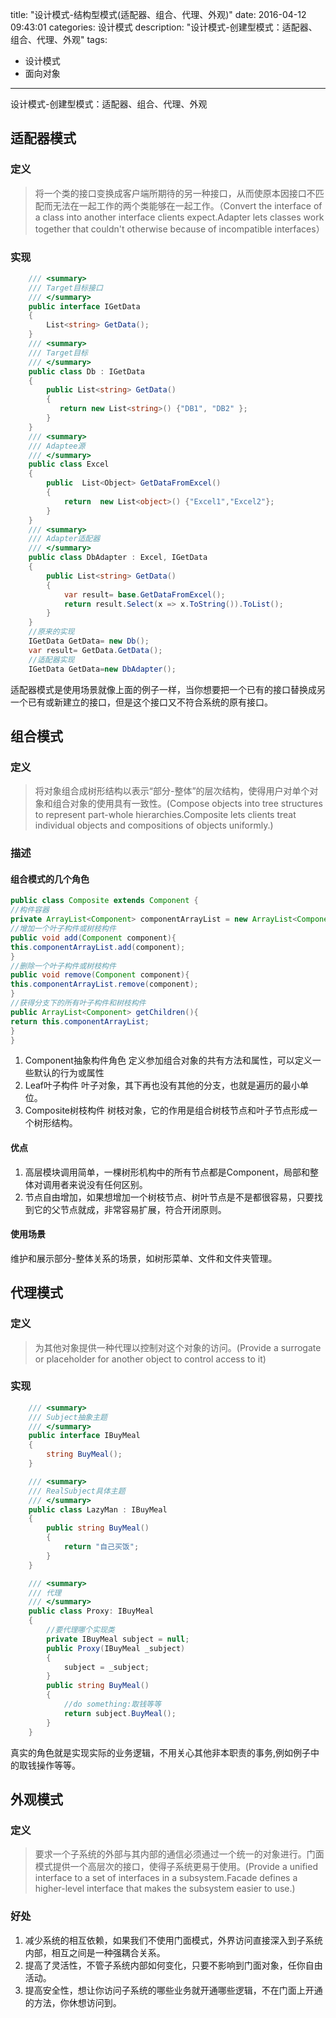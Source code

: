 title: "设计模式-结构型模式(适配器、组合、代理、外观)"
date: 2016-04-12 09:43:01
categories: 设计模式
description: "设计模式-创建型模式：适配器、组合、代理、外观"
tags:
- 设计模式
- 面向对象
---

设计模式-创建型模式：适配器、组合、代理、外观
<!-- more -->

## 适配器模式

### 定义

> 将一个类的接口变换成客户端所期待的另一种接口，从而使原本因接口不匹配而无法在一起工作的两个类能够在一起工作。（Convert the interface of a class into another interface clients expect.Adapter lets classes work together that couldn't otherwise because of incompatible interfaces）

### 实现
```csharp
    /// <summary>
    /// Target目标接口
    /// </summary>
    public interface IGetData
    {
        List<string> GetData();
    }
    /// <summary>
    /// Target目标
    /// </summary>
    public class Db : IGetData
    {
        public List<string> GetData()
        {
           return new List<string>() {"DB1", "DB2" };
        }
    }
    /// <summary>
    /// Adaptee源
    /// </summary>
    public class Excel
    {
        public  List<Object> GetDataFromExcel()
        {
            return  new List<object>() {"Excel1","Excel2"};
        }
    }
    /// <summary>
    /// Adapter适配器
    /// </summary>
    public class DbAdapter : Excel, IGetData
    {
        public List<string> GetData()
        {
            var result= base.GetDataFromExcel();
            return result.Select(x => x.ToString()).ToList();
        }
    }
    //原来的实现
    IGetData GetData= new Db();
    var result= GetData.GetData();
    //适配器实现
    IGetData GetData=new DbAdapter();

```
适配器模式是使用场景就像上面的例子一样，当你想要把一个已有的接口替换成另一个已有或新建立的接口，但是这个接口又不符合系统的原有接口。

## 组合模式

### 定义

>将对象组合成树形结构以表示“部分-整体”的层次结构，使得用户对单个对象和组合对象的使用具有一致性。(Compose objects into tree structures to represent part-whole hierarchies.Composite lets clients treat individual objects and compositions of objects uniformly.)


### 描述

#### 组合模式的几个角色
```java
public class Composite extends Component {
//构件容器
private ArrayList<Component> componentArrayList = new ArrayList<Component>();
//增加一个叶子构件或树枝构件
public void add(Component component){
this.componentArrayList.add(component);
}
//删除一个叶子构件或树枝构件
public void remove(Component component){
this.componentArrayList.remove(component);
}
//获得分支下的所有叶子构件和树枝构件
public ArrayList<Component> getChildren(){
return this.componentArrayList;
}
}
```
1. Component抽象构件角色
定义参加组合对象的共有方法和属性，可以定义一些默认的行为或属性
2. Leaf叶子构件
叶子对象，其下再也没有其他的分支，也就是遍历的最小单位。
3. Composite树枝构件
树枝对象，它的作用是组合树枝节点和叶子节点形成一个树形结构。

#### 优点

1. 高层模块调用简单，一棵树形机构中的所有节点都是Component，局部和整体对调用者来说没有任何区别。
2. 节点自由增加，如果想增加一个树枝节点、树叶节点是不是都很容易，只要找到它的父节点就成，非常容易扩展，符合开闭原则。  

#### 使用场景
维护和展示部分-整体关系的场景，如树形菜单、文件和文件夹管理。

## 代理模式

### 定义

>为其他对象提供一种代理以控制对这个对象的访问。(Provide a surrogate or placeholder for another object to control access to it)

### 实现
```csharp
    /// <summary>
    /// Subject抽象主题
    /// </summary>
    public interface IBuyMeal
    {
        string BuyMeal();
    }

    /// <summary>
    /// RealSubject具体主题
    /// </summary>
    public class LazyMan : IBuyMeal
    {
        public string BuyMeal()
        {
            return "自己买饭";
        }
    }

    /// <summary>
    /// 代理
    /// </summary>
    public class Proxy: IBuyMeal
    {
        //要代理哪个实现类
        private IBuyMeal subject = null;
        public Proxy(IBuyMeal _subject)
        {
            subject = _subject;
        }
        public string BuyMeal()
        {        
            //do something:取钱等等
            return subject.BuyMeal();
        }
    }
```
真实的角色就是实现实际的业务逻辑，不用关心其他非本职责的事务,例如例子中的取钱操作等等。

## 外观模式

### 定义

> 要求一个子系统的外部与其内部的通信必须通过一个统一的对象进行。门面模式提供一个高层次的接口，使得子系统更易于使用。(Provide a unified interface to a set of interfaces in a subsystem.Facade defines a higher-level interface that makes the subsystem easier to use.)

### 好处

1.  减少系统的相互依赖，如果我们不使用门面模式，外界访问直接深入到子系统内部，相互之间是一种强耦合关系。
2.  提高了灵活性，不管子系统内部如何变化，只要不影响到门面对象，任你自由活动。
3.  提高安全性，想让你访问子系统的哪些业务就开通哪些逻辑，不在门面上开通的方法，你休想访问到。
